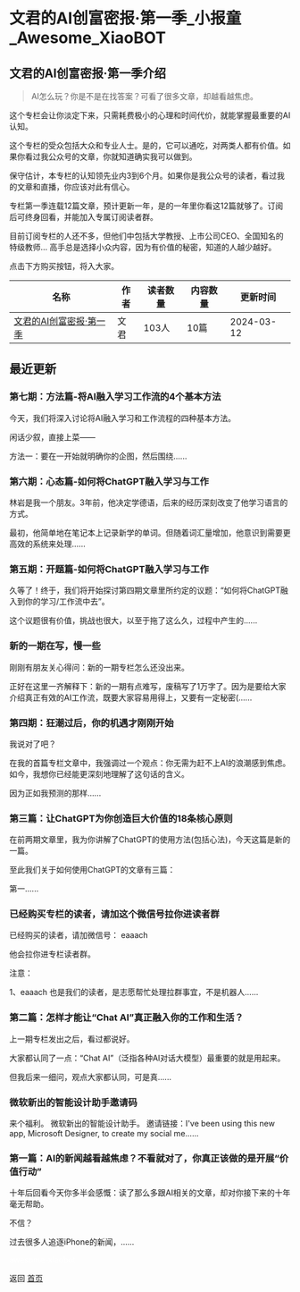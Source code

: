 # 文君的AI创富密报·第一季_小报童_Awesome_XiaoBOT

## 文君的AI创富密报·第一季介绍
> AI怎么玩？你是不是在找答案？可看了很多文章，却越看越焦虑。    
    
这个专栏会让你淡定下来，只需耗费极小的心理和时间代价，就能掌握最重要的AI 认知。    
    
这个专栏的受众包括大众和专业人士。是的，它可以通吃，对两类人都有价值。如果你看过我公众号的文章，你就知道确实我可以做到。    
    
保守估计，本专栏的认知领先业内3到6个月。如果你是我公众号的读者，看过我的文章和直播，你应该对此有信心。    
    
专栏第一季连载12篇文章，预计更新一年，是的一年里你看这12篇就够了。订阅后可终身回看，并能加入专属订阅读者群。    
    
目前订阅专栏的人还不多，但他们中包括大学教授、上市公司CEO、全国知名的特级教师… 高手总是选择小众内容，因为有价值的秘密，知道的人越少越好。    
    
点击下方购买按钮，将入大家。  
  


|名称|作者|读者数量|内容数量|更新时间|
|---|---|---|---|---|
|[文君的AI创富密报·第一季](https://xiaobot.net/p/AIchuangfuS01?refer=0b133df9-27dc-423b-8101-639049001c13)|文君|103人|10篇|2024-03-12|

## 最近更新
### 第七期：方法篇-将AI融入学习工作流的4个基本方法

今天，我们将深入讨论将AI融入学习和工作流程的四种基本方法。

闲话少叙，直接上菜——

方法一：要在一开始就明确你的企图，然后围绕......

### 第六期：心态篇-如何将ChatGPT融入学习与工作

林岩是我一个朋友。3年前，他决定学德语，后来的经历深刻改变了他学习语言的方式。

最初，他简单地在笔记本上记录新学的单词。但随着词汇量增加，他意识到需要更高效的系统来处理......

### 第五期：开题篇-如何将ChatGPT融入学习与工作

久等了！终于，我们将开始探讨第四期文章里所约定的议题：“如何将ChatGPT融入到你的学习/工作流中去”。

这个议题很有价值，挑战也很大，以至于拖了这么久，过程中产生的......

### 新的一期在写，慢一些

刚刚有朋友关心得问：新的一期专栏怎么还没出来。

正好在这里一齐解释下：新的一期有点难写，废稿写了1万字了。因为是要给大家介绍真正有效的AI工作流，既要大家容易用得上，又要有一定秘密(......

### 第四期：狂潮过后，你的机遇才刚刚开始

我说对了吧？

在我的首篇专栏文章中，我强调过一个观点：你无需为赶不上AI的浪潮感到焦虑。如今，我想你已经能更深刻地理解了这句话的含义。

因为正如我预测的那样......

### 第三篇：让ChatGPT为你创造巨大价值的18条核心原则

在前两期文章里，我为你讲解了ChatGPT的使用方法(包括心法)，今天这篇是新的一篇。

至此我们关于如何使用ChatGPT的文章有三篇：

第一......

### 已经购买专栏的读者，请加这个微信号拉你进读者群

已经购买的读者，请加微信号： eaaach

他会拉你进专栏读者群。

注意：

1、eaaach 也是我们的读者，是志愿帮忙处理拉群事宜，不是机器人......

### 第二篇：怎样才能让“Chat AI”真正融入你的工作和生活？

上一期专栏发出之后，看过都说好。

大家都认同了一点：“Chat AI”（泛指各种AI对话大模型）最重要的就是用起来。

但我后来一细问，观点大家都认同，可是真......

### 微软新出的智能设计助手邀请码

来个福利。 微软新出的智能设计助手。 邀请链接：I've been using this new app, Microsoft Designer, to
create my social me......

### 第一篇：AI的新闻越看越焦虑？不看就对了，你真正该做的是开展“价值行动”

十年后回看今天你多半会感慨：读了那么多跟AI相关的文章，却对你接下来的十年毫无帮助。

不信？

过去很多人追逐iPhone的新闻，......


<a href="https://github.com/Reno9527/awesome-xiaobot" style="color: white; text-decoration: none;">awesome-xiaobot</a>

返回 [首页](../README.md)
